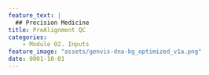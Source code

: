 ```yaml
---
feature_text: |
  ## Precision Medicine
title: PreAlignment QC
categories:
    - Module 02. Inputs
feature_image: "assets/genvis-dna-bg_optimized_v1a.png"
date: 0001-10-01
---
```


